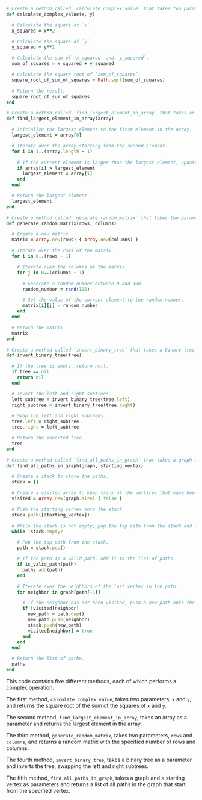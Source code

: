 ```ruby
# Create a method called `calculate_complex_value` that takes two parameters, `x` and `y`.
def calculate_complex_value(x, y)

  # Calculate the square of `x`.
  x_squared = x**2

  # Calculate the square of `y`.
  y_squared = y**2

  # Calculate the sum of `x_squared` and `y_squared`.
  sum_of_squares = x_squared + y_squared

  # Calculate the square root of `sum_of_squares`.
  square_root_of_sum_of_squares = Math.sqrt(sum_of_squares)

  # Return the result.
  square_root_of_sum_of_squares
end

# Create a method called `find_largest_element_in_array` that takes an array as a parameter.
def find_largest_element_in_array(array)

  # Initialize the largest element to the first element in the array.
  largest_element = array[0]

  # Iterate over the array starting from the second element.
  for i in 1..(array.length - 1)

    # If the current element is larger than the largest element, update the largest element.
    if array[i] > largest_element
      largest_element = array[i]
    end
  end

  # Return the largest element.
  largest_element
end

# Create a method called `generate_random_matrix` that takes two parameters, `rows` and `columns`.
def generate_random_matrix(rows, columns)

  # Create a new matrix.
  matrix = Array.new(rows) { Array.new(columns) }

  # Iterate over the rows of the matrix.
  for i in 0..(rows - 1)

    # Iterate over the columns of the matrix.
    for j in 0..(columns - 1)

      # Generate a random number between 0 and 100.
      random_number = rand(100)

      # Set the value of the current element to the random number.
      matrix[i][j] = random_number
    end
  end

  # Return the matrix.
  matrix
end

# Create a method called `invert_binary_tree` that takes a binary tree as a parameter.
def invert_binary_tree(tree)

  # If the tree is empty, return null.
  if tree == nil
    return nil
  end

  # Invert the left and right subtrees.
  left_subtree = invert_binary_tree(tree.left)
  right_subtree = invert_binary_tree(tree.right)

  # Swap the left and right subtrees.
  tree.left = right_subtree
  tree.right = left_subtree

  # Return the inverted tree.
  tree
end

# Create a method called `find_all_paths_in_graph` that takes a graph and a starting vertex as parameters.
def find_all_paths_in_graph(graph, starting_vertex)

  # Create a stack to store the paths.
  stack = []

  # Create a visited array to keep track of the vertices that have been visited.
  visited = Array.new(graph.size) { false }

  # Push the starting vertex onto the stack.
  stack.push([starting_vertex])

  # While the stack is not empty, pop the top path from the stack and check if it is a valid path.
  while !stack.empty?

    # Pop the top path from the stack.
    path = stack.pop()

    # If the path is a valid path, add it to the list of paths.
    if is_valid_path(path)
      paths.add(path)
    end

    # Iterate over the neighbors of the last vertex in the path.
    for neighbor in graph[path[-1]]

      # If the neighbor has not been visited, push a new path onto the stack.
      if !visited[neighbor]
        new_path = path.dup()
        new_path.push(neighbor)
        stack.push(new_path)
        visited[neighbor] = true
      end
    end
  end

  # Return the list of paths.
  paths
end
```

This code contains five different methods, each of which performs a complex operation.

The first method, `calculate_complex_value`, takes two parameters, `x` and `y`, and returns the square root of the sum of the squares of `x` and `y`.

The second method, `find_largest_element_in_array`, takes an array as a parameter and returns the largest element in the array.

The third method, `generate_random_matrix`, takes two parameters, `rows` and `columns`, and returns a random matrix with the specified number of rows and columns.

The fourth method, `invert_binary_tree`, takes a binary tree as a parameter and inverts the tree, swapping the left and right subtrees.

The fifth method, `find_all_paths_in_graph`, takes a graph and a starting vertex as parameters and returns a list of all paths in the graph that start from the specified vertex.
